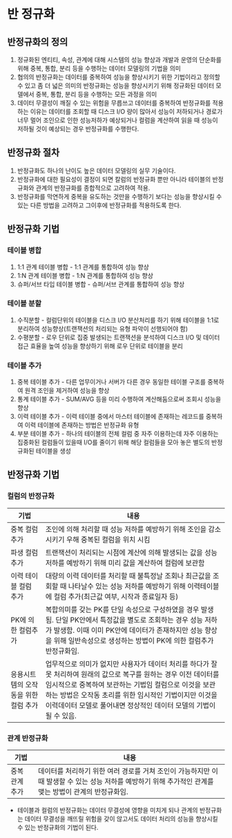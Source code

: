 # 반 정규화

## 반정규화의 정의
1. 정규화된 엔티티, 속성, 관계에 대해 시스템의 성능 향상과 개발과 운영의 단순화를 위해 중복, 통합, 분리 등을 수행하는 데이터 모델링의 기법을 의미
2. 협의의 반정규화는 데이터를 중복하여 성능을 향상시키기 위한 기법이라고 정의할 수 있고 좀 더 넓은 의미의 반정규화는 성능을 향상시키기 위해 정규화된 데이터 모델에서 중복, 통합, 분리 등을 수행하는 모든 과정을 의미
3. 데이터 무결성이 깨질 수 있는 위험을 무릅쓰고 데이터를 중복하여 반정규화를 적용하는 이유는 데이터를 조회할 때 디스크 I/O 량이 많아서 성능이 저하되거나 경로가 너무 멀어 조인으로 인한 성능저하가 예상되거나 컬럼을 계산하여 읽을 때 성능이 저하될 것이 예상되는 경우 반정규화를 수행한다.

## 반정규화 절차
1. 반정규화도 하나의 난이도 높은 데이터 모델링의 실무 기술이다.
2. 반정규화에 대한 필요성이 결정이 되면 칼럼의 반정규화 뿐만 아니라 테이블의 반정규화와 관계의 반정규화를 종합적으로 고려하여 적용.
3. 반정규화를 막연하게 중복을 유도하는 것만을 수행하기 보다는 성능을 향상시킬 수 있는 다른 방법을 고려하고 그이후에 반정규화를 적용하도록 한다.

## 반정규화 기법

### 테이블 병합
1. 1:1 관계 테이블 병합 - 1:1 관계를 통합하여 성능 향상
2. 1:N 관계 테이블 병합 - 1:N 관계를 통합하여 성능 향상
3. 슈퍼/서브 타입 테이블 병합 - 슈퍼/서브 관계를 통합하여 성능 향상

### 테이블 분할
1. 수직분할 - 컬럼단위의 테이블을 디스크 I/O 분산처리를 하기 위해 테이블을 1:1로 분리하여 성능향상(트랜잭션의 처리되는 유형 파악이 선행되어야 함)
2. 수평분할 - 로우 단위로 집중 발생되는 트랜잭션을 분석하여 디스크 I/O 및 데이터 접근 효율을 높여 성능을 향상하기 위해 로우 단위로 테이블을 분리

### 테이블 추가
1. 중복 테이블 추가 - 다른 업무이거나 서버가 다른 경우 동일한 테이블 구조를 중복하여 원격 조인을 제거하여 성능을 향상
2. 통계 테이블 추가 - SUM/AVG 등을 미리 수행하여 계산해둠으로써 조회시 성능을 향상
3. 이력 테이블 추가 - 이력 테이블 중에서 마스터 테이블에 존재하는 레코드를 중복하여 이력 테이블에 존재하는 방법은 반정규화 유형
4. 부분 테이블 추가 - 하나의 테이블의 전체 컬럼 중 자주 이용하는데 자주 이용하는 집중화된 컬럼들이 있을때 I/O를 줄이기 위해 해당 컬럼들을 모아 놓은 별도의 반정규화된 테이블을 생성

## 반정규화 기법

### 컬럼의 반정규화
|기법|내용|
---|---
중복 컬럼 추가|조인에 의해 처리할 때 성능 저하를 예방하기 위해 조인을 감소시키기 우해 중복된 컬럼을 위치 시킴
파생 컬럼 추가|트랜잭션이 처리되는 시점에 계산에 의해 발생되는 값을 성능저하를 예방하기 위해 미리 값을 계산하여 컬럼에 보관함
이력 테이블 컬럼 추가| 대량의 이력 데이터를 처리할 때 불특정날 조회나 최근값을 조회할 때 나타날수 있는 성능 저하를 예방하기 위해 이력테이블에 컬럼 추가(최근값 여부, 시작과 종료일자 등)
PK에 의한 컬럼추가| 복합의미를 갖는 PK를 단일 속성으로 구성하였을 경우 발생됨. 단일 PK안에서 특정값을 별도로 조회하는 경우 성능 저하가 발생함. 이때 이미 PK안에 데이터가 존재하지만 성능 향상을 위해 일반속성으로 생성하는 방법이 PK에 의한 컬럼추가 반정규화임.
응용시트템의 오작동을 위한 컬럼 추가| 업무적으로 의미가 없지만 사용자가 데이터 처리를 하다가 잘못 처리하여 원래의 값으로 복구를 원하는 경우 이전 데이터를 임시적으로 중복하여 보관하는 기법임 컬럼으로 이것을 보관하는 방법은 오작동 초리를 위한 임시적인 기법이지만 이것을 이력데이터 모델로 풀어내면 정상적인 데이터 모델의 기법이 될 수 있음.

### 관계 반정규화
|기법|내용|
---|---
중복 관계 추가| 데이터를 처리하기 위한 여러 경로를 거쳐 조인이 가능하지만 이때 발생할 수 있는 성능 저하를 예방하기 위해 추가적인 관계를 맺는 방법이 관계의 반정규화임.
  
  
* 테이블과 컬럼의 반정규화는 데이터 무결성에 영향을 미치게 되나 관계의 반정규화는 데이터 무결성을 깨뜨릴 위험을 갖이 않고서도 데이터 처리의 성능을 향상시킬 수 있는 반정규화의 기법이 된다.

